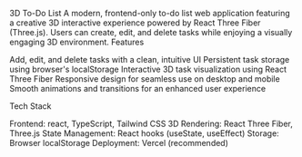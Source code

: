 3D To-Do List
A modern, frontend-only to-do list web application featuring a creative 3D interactive experience powered by React Three Fiber (Three.js). Users can create, edit, and delete tasks while enjoying a visually engaging 3D environment.
Features

Add, edit, and delete tasks with a clean, intuitive UI
Persistent task storage using browser's localStorage
Interactive 3D task visualization using React Three Fiber
Responsive design for seamless use on desktop and mobile
Smooth animations and transitions for an enhanced user experience


Tech Stack

Frontend: react, TypeScript, Tailwind CSS
3D Rendering: React Three Fiber, Three.js
State Management: React hooks (useState, useEffect)
Storage: Browser localStorage
Deployment: Vercel (recommended)









 

